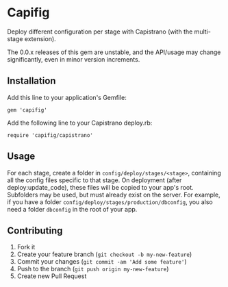 # Capifig

Deploy different configuration per stage with Capistrano (with the multi-stage extension).

The 0.0.x releases of this gem are unstable, and the API/usage may change significantly, even in minor version
increments.

## Installation

Add this line to your application's Gemfile:

    gem 'capifig'

Add the following line to your Capistrano deploy.rb:

    require 'capifig/capistrano'

## Usage

For each stage, create a folder in `config/deploy/stages/<stage>`, containing all the config files specific to that
stage. On deployment (after deploy:update_code), these files will be copied to your app's root. Subfolders may be used,
but must already exist on the server. For example, if you have a folder `config/deploy/stages/production/dbconfig`, you
also need a folder `dbconfig` in the root of your app.

## Contributing

1. Fork it
2. Create your feature branch (`git checkout -b my-new-feature`)
3. Commit your changes (`git commit -am 'Add some feature'`)
4. Push to the branch (`git push origin my-new-feature`)
5. Create new Pull Request
